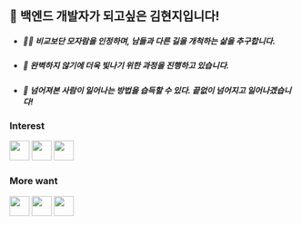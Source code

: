 
## 👋 백엔드 개발자가 되고싶은 김현지입니다!

- <h5> 🙋‍♀️ 비교보단 모자람을 인정하며, 남들과 다른 길을 개척하는 삶을 추구합니다. <h5>
- <h5> 🫡 완벽하지 않기에 더욱 빛나기 위한 과정을 진행하고 있습니다. </h5>
- <h5> 👀 넘어져본 사람이 일어나는 방법을 습득할 수 있다. 끝없이 넘어지고 일어나겠습니다! <h5>

### Interest
<code><img height="35" src="https://skills.thijs.gg/icons?i=java&theme=light"></code>
<code><img height="35" src="https://skills.thijs.gg/icons?i=php&theme=light"></code>
<code><img height="35" src="https://skills.thijs.gg/icons?i=mysql&theme=light"></code>

### More want
<code><img height="35" src="https://skills.thijs.gg/icons?i=spring&theme=light"></code>
<code><img height="35" src="https://skills.thijs.gg/icons?i=go&theme=light"></code>
<code><img height="35" src="https://skills.thijs.gg/icons?i=flutter&theme=light"></code>
